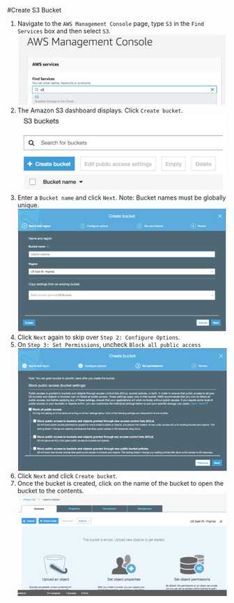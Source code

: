 #Create S3 Bucket
1. Navigate to the ```AWS Management Console``` page, type ```S3``` in the ```Find Services``` box and then select ```S3```.
    ![images](../images/AWS_management_console.png)
2. The Amazon S3 dashboard displays. Click ```Create bucket```.
    ![images](../images/S3_buckets.png)
3. Enter a ```Bucket name``` and click ```Next```. Note: Bucket names must be globally unique.
    ![images](../images/Create_bucket.png)
4. Click ```Next``` again to skip over ```Step 2: Configure Options```.
5. On ```Step 3: Set Permissions```, uncheck ```Block all public access```
    ![images](../images/Create_bucket2.png)
6. Click ```Next``` and click ```Create bucket```.
7. Once the bucket is created, click on the name of the bucket to open the bucket to the contents.
    ![images](../images/Create_bucket3.png)
